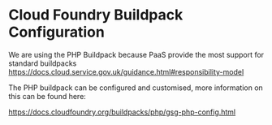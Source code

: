 Cloud Foundry Buildpack Configuration
======================================
We are using the PHP Buildpack because PaaS provide the most support for standard buildpacks https://docs.cloud.service.gov.uk/guidance.html#responsibility-model

The PHP buildpack can be configured and customised, more information on this can be found here:

https://docs.cloudfoundry.org/buildpacks/php/gsg-php-config.html
